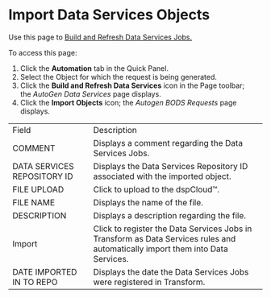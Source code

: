 # Import Data Services Objects

<div class="use">

Use this page to [Build and Refresh Data Services
Jobs.](Build_and_Refresh_DS_Jobs.htm)

</div>

To access this page:

1.  Click the **Automation** tab in the Quick Panel.
2.  Select the Object for which the request is being generated.
3.  Click the **Build and Refresh Data Services** icon in the Page
    toolbar; the *AutoGen Data Services* page displays.
4.  Click the **Import Objects** icon; the *Autogen BODS Requests* page
    displays.

|                             |                                                                                                                                |
| --------------------------- | ------------------------------------------------------------------------------------------------------------------------------ |
| Field                       | Description                                                                                                                    |
| COMMENT                     | Displays a comment regarding the Data Services Jobs.                                                                           |
| DATA SERVICES REPOSITORY ID | Displays the Data Services Repository ID associated with the imported object.                                                  |
| FILE UPLOAD                 | Click to upload to the dspCloud™.                                                                                              |
| FILE NAME                   | Displays the name of the file.                                                                                                 |
| DESCRIPTION                 | Displays a description regarding the file.                                                                                     |
| Import                      | Click to register the Data Services Jobs in Transform as Data Services rules and automatically import them into Data Services. |
| DATE IMPORTED IN TO REPO    | Displays the date the Data Services Jobs were registered in Transform.                                                         |

